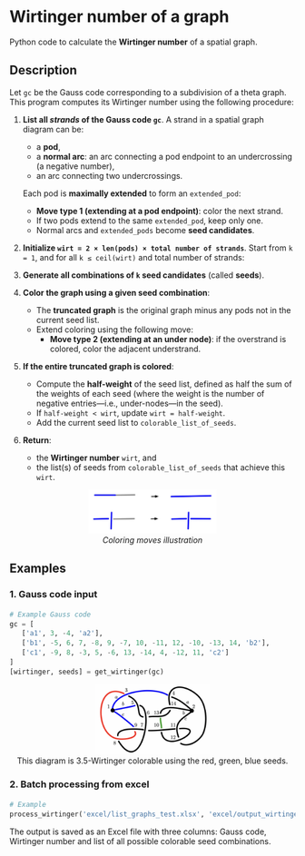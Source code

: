 # Wirtinger number of a graph

Python code to calculate the **Wirtinger number** of a spatial graph.

## Description

Let `gc` be the Gauss code corresponding to a subdivision of a theta graph. This program computes its Wirtinger number using the following procedure:

1. **List all *strands* of the Gauss code `gc`**. A strand in a spatial graph diagram can be:
   - a **pod**,
   - a **normal arc**: an arc connecting a pod endpoint to an undercrossing (a negative number),
   - an arc connecting two undercrossings.

   Each pod is **maximally extended** to form an `extended_pod`:
   - **Move type 1 (extending at a pod endpoint)**: color the next strand.
   - If two pods extend to the same `extended_pod`, keep only one.
   - Normal arcs and `extended_pods` become **seed candidates**.

2. **Initialize `wirt = 2 × len(pods) × total number of strands`**. Start from `k = 1`, and for all `k ≤ ceil(wirt)` and total number of strands:

3. **Generate all combinations of `k` seed candidates** (called **seeds**).

4. **Color the graph using a given seed combination**:
   - The **truncated graph** is the original graph minus any pods not in the current seed list.
   - Extend coloring using the following move:
     - **Move type 2 (extending at an under node)**: if the overstrand is colored, color the adjacent understrand.

5. **If the entire truncated graph is colored**:
   - Compute the **half-weight** of the seed list, defined as half the sum of the weights of each seed (where the weight is the number of negative entries—i.e., under-nodes—in the seed).
   - If `half-weight < wirt`, update `wirt = half-weight`.
   - Add the current seed list to `colorable_list_of_seeds`.

6. **Return**:
   - the **Wirtinger number** `wirt`, and
   - the list(s) of seeds from `colorable_list_of_seeds` that achieve this `wirt`.

<p align="center">
  <img src="moves.jpg" width="45%" /><br>
  <em>Coloring moves illustration</em>
</p>



## Examples

### 1. Gauss code input

```python
# Example Gauss code
gc = [
   ['a1', 3, -4, 'a2'],
   ['b1', -5, 6, 7, -8, 9, -7, 10, -11, 12, -10, -13, 14, 'b2'],
   ['c1', -9, 8, -3, 5, -6, 13, -14, 4, -12, 11, 'c2']
]
[wirtinger, seeds] = get_wirtinger(gc) 
```

<p align="center">
  <img src="gc.png" width="40%" /><br>
  This diagram is 3.5-Wirtinger colorable using the red, green, blue seeds.
</p>


### 2. Batch processing from excel

```python
# Example
process_wirtinger('excel/list_graphs_test.xlsx', 'excel/output_wirtinger_test.xlsx')
```
The output is saved as an Excel file with three columns: Gauss code, Wirtinger number and list of all possible colorable seed combinations.



